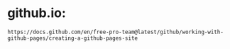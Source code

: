 
# github.io:
	https://docs.github.com/en/free-pro-team@latest/github/working-with-github-pages/creating-a-github-pages-site
